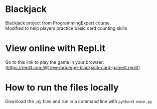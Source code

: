 # Blackjack
Blackjack project from ProgrammingExpert course. <br>
Modified to help players practice basic card counting skills

# View online with Repl.it
Go to this link to play the game in your browser:
(https://replit.com/@treverbrice/pe-blackjack-card-game#.replit)

# How to run the files locally
Download the .py files and run in a command line with `python3 main.py`
